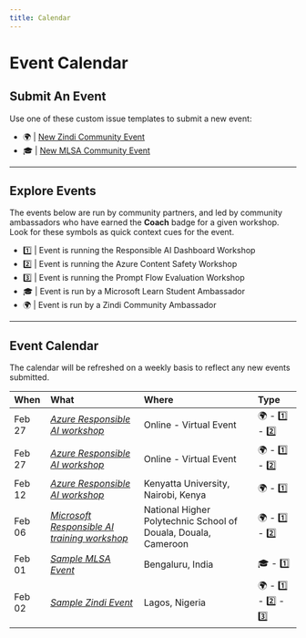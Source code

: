 ```yaml
---
title: Calendar
---
```

# Event Calendar

## Submit An Event

Use one of these custom issue templates to submit a new event:
 - 🌍 | [New Zindi Community Event](https://aka.ms/rai-hub/events/zindi)
 - 🎓 | [New MLSA Community Event](https://aka.ms/rai-hub/events/mlsa)

---

## Explore Events

The events below are run by community partners, and led by community ambassadors who have earned the **Coach** badge for a given workshop. Look for these symbols as quick context cues for the event.
 - 1️⃣ | Event is running the Responsible AI Dashboard Workshop
 - 2️⃣ | Event is running the Azure Content Safety Workshop
 - 3️⃣ | Event is running the Prompt Flow Evaluation Workshop
 - 🎓 | Event is run by a Microsoft Learn Student Ambassador
 - 🌍 | Event is run by a Zindi Community Ambassador

---

## Event Calendar

 The calendar will be refreshed on a weekly basis to reflect any new events submitted.

| When | What | Where | Type |
|:---|:---|:---|:---|
| Feb 27 | _[Azure Responsible AI workshop](https://lu.ma/x7v7wvxh)_ | Online - Virtual Event | 🌍 - 1️⃣ - 2️⃣  |
| Feb 27 | _[Azure Responsible AI workshop](https://lu.ma/x7v7wvxh)_ | Online - Virtual Event | 🌍 - 1️⃣ - 2️⃣  |
| Feb 12 | _[Azure Responsible AI workshop](https://lu.ma/o9fklaxp)_ | Kenyatta University, Nairobi, Kenya | 🌍 - 1️⃣  |
| Feb 06 | _[Microsoft Responsible AI training workshop](https://lu.ma/wugq0zrv)_ | National Higher Polytechnic School of Douala, Douala, Cameroon | 🌍 - 1️⃣ - 2️⃣  |
| Feb 01 | _[Sample MLSA Event](#)_ | Bengaluru, India | 🎓 - 1️⃣  |
| Feb 02 | _[Sample Zindi Event](#)_ | Lagos, Nigeria | 🌍 - 1️⃣ - 2️⃣ - 3️⃣  |